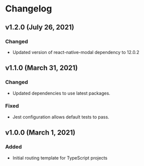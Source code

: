 # Changelog

## v1.2.0 (July 26, 2021)

### Changed
- Updated version of react-native-modal dependency to 12.0.2

## v1.1.0 (March 31, 2021)

### Changed
-   Updated dependencies to use latest packages.

### Fixed
-   Jest configuration allows default tests to pass.

## v1.0.0 (March 1, 2021)

### Added

-   Initial routing template for TypeScript projects